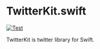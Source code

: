 # TwitterKit.swift

[![Test](https://github.com/TweetNest/TwitterKit.swift/actions/workflows/test.yml/badge.svg)](https://github.com/TweetNest/TwitterKit.swift/actions/workflows/test.yml)

TwitterKit is twitter library for Swift.
